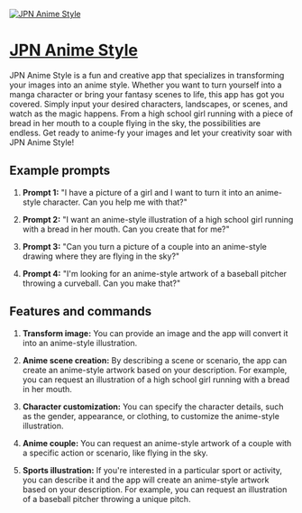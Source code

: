 [![JPN Anime Style](https://files.oaiusercontent.com/file-yLEjlqwlNLXyntx2gn9c222B?se=2123-10-19T01%3A55%3A27Z&sp=r&sv=2021-08-06&sr=b&rscc=max-age%3D31536000%2C%20immutable&rscd=attachment%3B%20filename%3D598449c0-2a0f-4694-9dc7-342a569f434e.png&sig=eZLaIMNvQI5I9he3RceaVnSDb2FVjIid2cAnRmj5TZM%3D)](https://chat.openai.com/g/g-xFMm1NRWK-jpn-anime-style)

# [JPN Anime Style](https://chat.openai.com/g/g-xFMm1NRWK-jpn-anime-style)

JPN Anime Style is a fun and creative app that specializes in transforming your images into an anime style. Whether you want to turn yourself into a manga character or bring your fantasy scenes to life, this app has got you covered. Simply input your desired characters, landscapes, or scenes, and watch as the magic happens. From a high school girl running with a piece of bread in her mouth to a couple flying in the sky, the possibilities are endless. Get ready to anime-fy your images and let your creativity soar with JPN Anime Style!

## Example prompts

1. **Prompt 1:** "I have a picture of a girl and I want to turn it into an anime-style character. Can you help me with that?"

2. **Prompt 2:** "I want an anime-style illustration of a high school girl running with a bread in her mouth. Can you create that for me?"

3. **Prompt 3:** "Can you turn a picture of a couple into an anime-style drawing where they are flying in the sky?"

4. **Prompt 4:** "I'm looking for an anime-style artwork of a baseball pitcher throwing a curveball. Can you make that?"

## Features and commands

1. **Transform image:** You can provide an image and the app will convert it into an anime-style illustration.

2. **Anime scene creation:** By describing a scene or scenario, the app can create an anime-style artwork based on your description. For example, you can request an illustration of a high school girl running with a bread in her mouth.

3. **Character customization:** You can specify the character details, such as the gender, appearance, or clothing, to customize the anime-style illustration.

4. **Anime couple:** You can request an anime-style artwork of a couple with a specific action or scenario, like flying in the sky.

5. **Sports illustration:** If you're interested in a particular sport or activity, you can describe it and the app will create an anime-style artwork based on your description. For example, you can request an illustration of a baseball pitcher throwing a unique pitch.